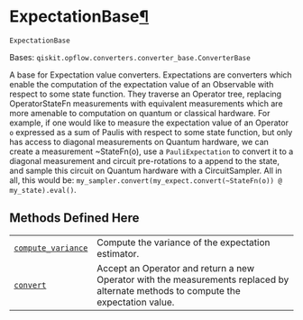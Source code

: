 # ExpectationBase[¶](#expectationbase "Permalink to this headline")

<span id="undefined" />

`ExpectationBase`

Bases: `qiskit.opflow.converters.converter_base.ConverterBase`

A base for Expectation value converters. Expectations are converters which enable the computation of the expectation value of an Observable with respect to some state function. They traverse an Operator tree, replacing OperatorStateFn measurements with equivalent measurements which are more amenable to computation on quantum or classical hardware. For example, if one would like to measure the expectation value of an Operator `o` expressed as a sum of Paulis with respect to some state function, but only has access to diagonal measurements on Quantum hardware, we can create a measurement \~StateFn(o), use a `PauliExpectation` to convert it to a diagonal measurement and circuit pre-rotations to a append to the state, and sample this circuit on Quantum hardware with a CircuitSampler. All in all, this would be: `my_sampler.convert(my_expect.convert(~StateFn(o)) @ my_state).eval()`.

## Methods Defined Here

|                                                                                                                                                                                                             |                                                                                                                                    |
| ----------------------------------------------------------------------------------------------------------------------------------------------------------------------------------------------------------- | ---------------------------------------------------------------------------------------------------------------------------------- |
| [`compute_variance`](qiskit.opflow.expectations.ExpectationBase.compute_variance#qiskit.opflow.expectations.ExpectationBase.compute_variance "qiskit.opflow.expectations.ExpectationBase.compute_variance") | Compute the variance of the expectation estimator.                                                                                 |
| [`convert`](qiskit.opflow.expectations.ExpectationBase.convert#qiskit.opflow.expectations.ExpectationBase.convert "qiskit.opflow.expectations.ExpectationBase.convert")                                     | Accept an Operator and return a new Operator with the measurements replaced by alternate methods to compute the expectation value. |
